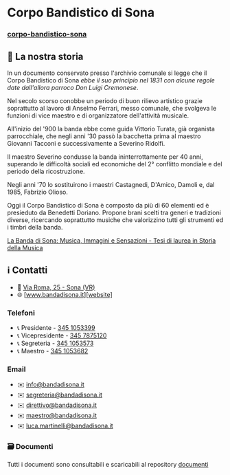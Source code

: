 # Corpo Bandistico di Sona
### [corpo-bandistico-sona][websiteGit]

## 📯 La nostra storia
In un documento conservato presso l'archivio comunale si legge che il Corpo Bandistico di Sona *ebbe il suo principio nel 1831 con alcune regole date dall'allora parroco Don Luigi Cremonese*.

Nel secolo scorso conobbe un periodo di buon rilievo artistico grazie soprattutto al lavoro di Anselmo Ferrari, messo comunale, che svolgeva le funzioni di vice maestro e di organizzatore dell'attività musicale.

All'inizio del '900 la banda ebbe come guida Vittorio Turata, già organista parrocchiale, che negli anni '30 passò la bacchetta prima al maestro Giovanni Tacconi e successivamente a Severino Ridolfi.

Il maestro Severino condusse la banda ininterrottamente per 40 anni, superando le difficoltà sociali ed economiche del 2° conflitto mondiale e del periodo della ricostruzione.

Negli anni '70 lo sostituirono i maestri Castagnedi, D'Amico, Damoli e, dal 1985, Fabrizio Olioso.

Oggi il Corpo Bandistico di Sona è composto da più di 60 elementi ed è presieduto da Benedetti Doriano. Propone brani scelti tra generi e tradizioni diverse, ricercando soprattutto musiche che valorizzino tutti gli strumenti ed i timbri della banda.

[La Banda di Sona: Musica, Immagini e Sensazioni - Tesi di laurea in Storia della Musica](https://github.com/corpo-bandistico-sona/documenti/blob/main/documenti/tesi-cbs.pdf)

## ℹ️ Contatti
- 📍 [Via Roma, 25 - Sona (VR)][maps]
- 🌐 [www.bandadisona.it][website]

### Telefoni
- 📞 Presidente - [345 1053399](tel:3451053399)
- 📞 Vicepresidente - [345 7875120](tel:3457875120)
- 📞 Segreteria - [345 1053573](tel:3451053573)
- 📞 Maestro - [345 1053682](tel:3451053682)

### Email
- ✉️ [info@bandadisona.it](mailto:info@bandadisona.it)
- ✉️ [segreteria@bandadisona.it](mailto:segreteria@bandadisona.it)
- ✉️ [direttivo@bandadisona.it](mailto:direttivo@bandadisona.it)
- ✉️ [maestro@bandadisona.it](mailto:maestro@bandadisona.it)
- ✉️ [luca.martinelli@bandadisona.it](mailto:luca.martinelli@bandadisona.it)

### 🗃️ Documenti
Tutti i documenti sono consultabili e scaricabili al repository [documenti](https://github.com/corpo-bandistico-sona/documenti/blob/main/documenti/)

[websiteGit]: https://github.com/corpo-bandistico-sona
[maps]: https://goo.gl/maps/G2Gs5DsF1NPuDY1c7
[website]: https://www.bandadisona.it
